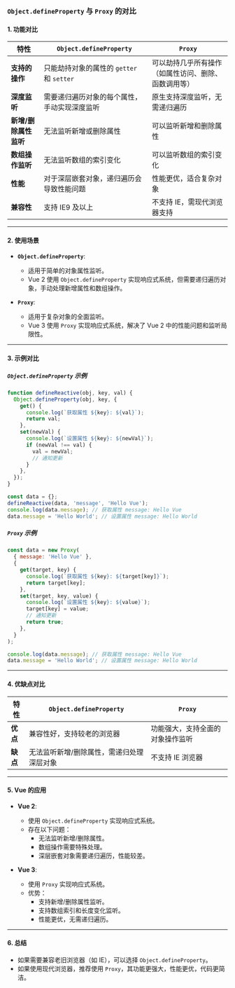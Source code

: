 ### **`Object.defineProperty` 与 `Proxy` 的对比**

#### **1. 功能对比**
| 特性                          | `Object.defineProperty`                           | `Proxy`                                   |
|-------------------------------|--------------------------------------------------|-------------------------------------------|
| **支持的操作**                | 只能劫持对象的属性的 `getter` 和 `setter`         | 可以劫持几乎所有操作（如属性访问、删除、函数调用等） |
| **深度监听**                  | 需要递归遍历对象的每个属性，手动实现深度监听       | 原生支持深度监听，无需递归遍历             |
| **新增/删除属性监听**         | 无法监听新增或删除属性                           | 可以监听新增和删除属性                     |
| **数组操作监听**              | 无法监听数组的索引变化                           | 可以监听数组的索引变化                     |
| **性能**                      | 对于深层嵌套对象，递归遍历会导致性能问题          | 性能更优，适合复杂对象                     |
| **兼容性**                    | 支持 IE9 及以上                                  | 不支持 IE，需现代浏览器支持                |

---

#### **2. 使用场景**
- **`Object.defineProperty`**:
  - 适用于简单的对象属性监听。
  - Vue 2 使用 `Object.defineProperty` 实现响应式系统，但需要递归遍历对象，手动处理新增属性和数组操作。

- **`Proxy`**:
  - 适用于复杂对象的全面监听。
  - Vue 3 使用 `Proxy` 实现响应式系统，解决了 Vue 2 中的性能问题和监听局限性。

---

#### **3. 示例对比**

##### **`Object.defineProperty` 示例**
```javascript
function defineReactive(obj, key, val) {
  Object.defineProperty(obj, key, {
    get() {
      console.log(`获取属性 ${key}: ${val}`);
      return val;
    },
    set(newVal) {
      console.log(`设置属性 ${key}: ${newVal}`);
      if (newVal !== val) {
        val = newVal;
        // 通知更新
      }
    },
  });
}

const data = {};
defineReactive(data, 'message', 'Hello Vue');
console.log(data.message); // 获取属性 message: Hello Vue
data.message = 'Hello World'; // 设置属性 message: Hello World
```

##### **`Proxy` 示例**
```javascript
const data = new Proxy(
  { message: 'Hello Vue' },
  {
    get(target, key) {
      console.log(`获取属性 ${key}: ${target[key]}`);
      return target[key];
    },
    set(target, key, value) {
      console.log(`设置属性 ${key}: ${value}`);
      target[key] = value;
      // 通知更新
      return true;
    },
  }
);

console.log(data.message); // 获取属性 message: Hello Vue
data.message = 'Hello World'; // 设置属性 message: Hello World
```

---

#### **4. 优缺点对比**

| 特性                          | `Object.defineProperty`                           | `Proxy`                                   |
|-------------------------------|--------------------------------------------------|-------------------------------------------|
| **优点**                      | 兼容性好，支持较老的浏览器                        | 功能强大，支持全面的对象操作监听           |
| **缺点**                      | 无法监听新增/删除属性，需递归处理深层对象          | 不支持 IE 浏览器                          |

---

#### **5. Vue 的应用**

- **Vue 2**:
  - 使用 `Object.defineProperty` 实现响应式系统。
  - 存在以下问题：
    - 无法监听新增/删除属性。
    - 数组操作需要特殊处理。
    - 深层嵌套对象需要递归遍历，性能较差。

- **Vue 3**:
  - 使用 `Proxy` 实现响应式系统。
  - 优势：
    - 支持新增/删除属性监听。
    - 支持数组索引和长度变化监听。
    - 性能更优，无需递归遍历。

---

#### **6. 总结**

- 如果需要兼容老旧浏览器（如 IE），可以选择 `Object.defineProperty`。
- 如果使用现代浏览器，推荐使用 `Proxy`，其功能更强大，性能更优，代码更简洁。